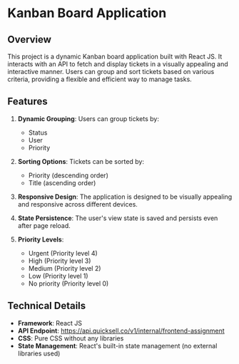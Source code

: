 # Kanban Board Application

## Overview

This project is a dynamic Kanban board application built with React JS. It interacts with an API to fetch and display tickets in a visually appealing and interactive manner. Users can group and sort tickets based on various criteria, providing a flexible and efficient way to manage tasks.

## Features

1. **Dynamic Grouping**: Users can group tickets by:
   - Status
   - User
   - Priority

2. **Sorting Options**: Tickets can be sorted by:
   - Priority (descending order)
   - Title (ascending order)

3. **Responsive Design**: The application is designed to be visually appealing and responsive across different devices.

4. **State Persistence**: The user's view state is saved and persists even after page reload.

5. **Priority Levels**:
   - Urgent (Priority level 4)
   - High (Priority level 3)
   - Medium (Priority level 2)
   - Low (Priority level 1)
   - No priority (Priority level 0)

## Technical Details

- **Framework**: React JS
- **API Endpoint**: https://api.quicksell.co/v1/internal/frontend-assignment
- **CSS**: Pure CSS without any libraries
- **State Management**: React's built-in state management (no external libraries used)
